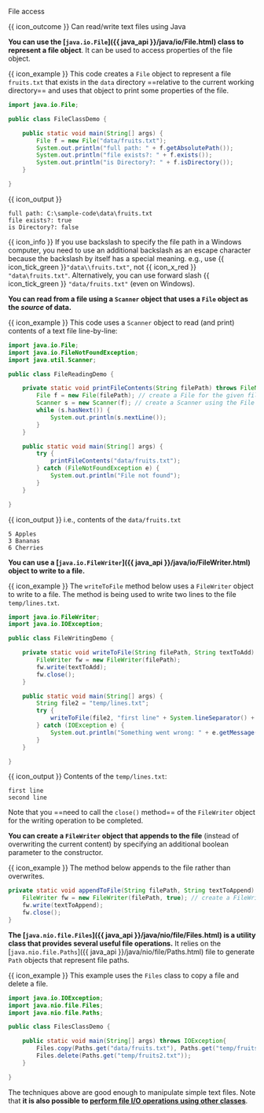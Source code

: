 <span id="title">File access</span>

<span id="prereqs"></span>

<span id="outcomes">{{ icon_outcome }} Can read/write text files using Java</span>

<div id="body">

**You can use the [`java.io.File`]({{ java_api }}/java/io/File.html) class to represent a file object**. It can be used to access properties of the file object.

<box>

{{ icon_example }} This code creates a `File` object to represent a file `fruits.txt` that exists in the `data` directory ==relative to the current working directory== and uses that object to print some properties of the file.

```java
import java.io.File;

public class FileClassDemo {

    public static void main(String[] args) {
        File f = new File("data/fruits.txt");
        System.out.println("full path: " + f.getAbsolutePath());
        System.out.println("file exists?: " + f.exists());
        System.out.println("is Directory?: " + f.isDirectory());
    }

}
```
{{ icon_output }}
```
full path: C:\sample-code\data\fruits.txt
file exists?: true
is Directory?: false
```
</box>

{{ icon_info }} If you use backslash to specify the file path in a Windows computer, you need to use an additional backslash as an escape character because the backslash by itself has a special meaning. e.g., use {{ icon_tick_green }}`"data\\fruits.txt"`, not {{ icon_x_red }} `"data\fruits.txt"`. Alternatively, you can use forward slash {{ icon_tick_green }} `"data/fruits.txt"` (even on Windows).

**You can read from a file using a `Scanner` object that uses a `File` object as the _source_ of data.**

<box>

{{ icon_example }} This code uses a `Scanner` object to read (and print) contents of a text file line-by-line:

```java
import java.io.File;
import java.io.FileNotFoundException;
import java.util.Scanner;

public class FileReadingDemo {

    private static void printFileContents(String filePath) throws FileNotFoundException {
        File f = new File(filePath); // create a File for the given file path
        Scanner s = new Scanner(f); // create a Scanner using the File as the source
        while (s.hasNext()) {
            System.out.println(s.nextLine());
        }
    }

    public static void main(String[] args) {
        try {
            printFileContents("data/fruits.txt");
        } catch (FileNotFoundException e) {
            System.out.println("File not found");
        }
    }

}
```
{{ icon_output }} i.e., contents of the `data/fruits.txt`
```
5 Apples
3 Bananas
6 Cherries
```
</box>

**You can use a [`java.io.FileWriter`]({{ java_api }}/java/io/FileWriter.html) object to write to a file.**

<box>

{{ icon_example }} The `writeToFile` method below uses a `FileWriter` object to write to a file. The method is being used to write two lines to the file `temp/lines.txt`.

```java
import java.io.FileWriter;
import java.io.IOException;

public class FileWritingDemo {

    private static void writeToFile(String filePath, String textToAdd) throws IOException {
        FileWriter fw = new FileWriter(filePath);
        fw.write(textToAdd);
        fw.close();
    }

    public static void main(String[] args) {
        String file2 = "temp/lines.txt";
        try {
            writeToFile(file2, "first line" + System.lineSeparator() + "second line");
        } catch (IOException e) {
            System.out.println("Something went wrong: " + e.getMessage());
        }
    }

}
```
{{ icon_output }} Contents of the `temp/lines.txt`:
```
first line
second line
```
</box>

Note that you ==need to call the `close()` method== of the `FileWriter` object for the writing operation to be completed.

**You can create a `FileWriter` object that appends to the file** (instead of overwriting the current content) by specifying an additional boolean parameter to the constructor.

<box>

{{ icon_example }} The method below appends to the file rather than overwrites.

```java
private static void appendToFile(String filePath, String textToAppend) throws IOException {
    FileWriter fw = new FileWriter(filePath, true); // create a FileWriter in append mode
    fw.write(textToAppend);
    fw.close();
}
```

</box>

**The [`java.nio.file.Files`]({{ java_api }}/java/nio/file/Files.html) is a utility class that provides several useful file operations.** It relies on the [`java.nio.file.Paths`]({{ java_api }}/java/nio/file/Paths.html) file to generate `Path` objects that represent file paths.

<box>

{{ icon_example }} This example uses the `Files` class to copy a file and delete a file.

```java
import java.io.IOException;
import java.nio.file.Files;
import java.nio.file.Paths;

public class FilesClassDemo {

    public static void main(String[] args) throws IOException{
        Files.copy(Paths.get("data/fruits.txt"), Paths.get("temp/fruits2.txt"));
        Files.delete(Paths.get("temp/fruits2.txt"));
    }

}
```
</box>

The techniques above are good enough to manipulate simple text files. Note that **it is also possible to [perform file I/O operations using other classes](https://www.tutorialspoint.com/java/java_files_io.htm)**.

</div>

<div id="extras">
</div>
